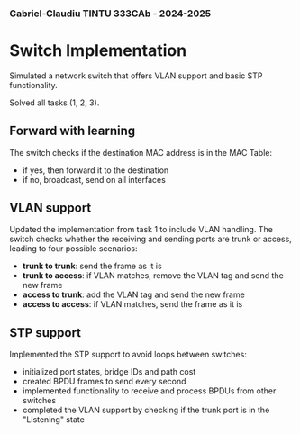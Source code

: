 ### Gabriel-Claudiu TINTU 333CAb - 2024-2025

# Switch Implementation

Simulated a network switch that offers VLAN support and basic STP functionality.

Solved all tasks (1, 2, 3).

## Forward with learning

The switch checks if the destination MAC address is in the MAC Table:

- if yes, then forward it to the destination
- if no, broadcast, send on all interfaces


## VLAN support

Updated the implementation from task 1 to include VLAN handling. The switch checks whether the receiving and sending ports are trunk or access, leading to four possible scenarios:

- **trunk to trunk**: send the frame as it is
- **trunk to access**: if VLAN matches, remove the VLAN tag and send the new frame
- **access to trunk**: add the VLAN tag and send the new frame
- **access to access**: if VLAN matches, send the frame as it is

## STP support

Implemented the STP support to avoid loops between switches:

- initialized port states, bridge IDs and path cost
- created BPDU frames to send every second
- implemented functionality to receive and process BPDUs from other switches
- completed the VLAN support by checking if the trunk port is in the "Listening" state

